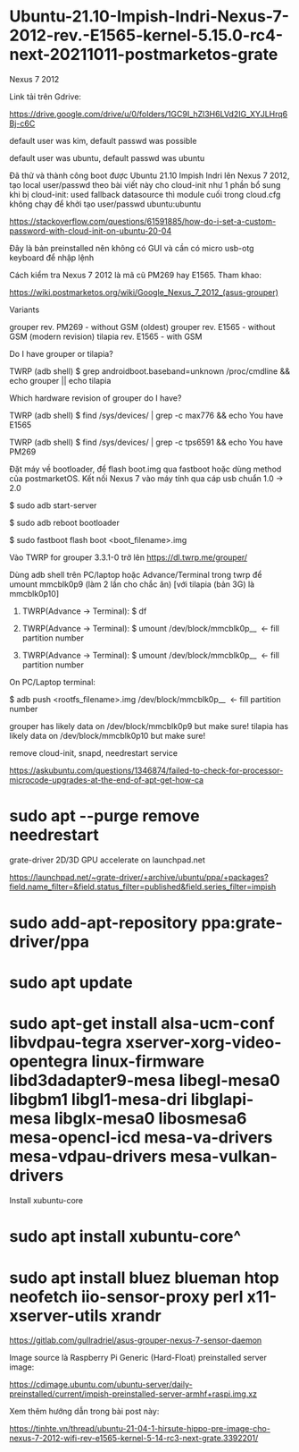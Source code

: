 # Ubuntu-21.10-Impish-Indri-Nexus-7-2012-rev.-E1565-kernel-5.15.0-rc4-next-20211011-postmarketos-grate
Nexus 7 2012

Link tải trên Gdrive:

https://drive.google.com/drive/u/0/folders/1GC9I_hZl3H6LVd2IG_XYJLHrq6Bj-c6C



default user was kim, default passwd was possible



default user was ubuntu, default passwd was ubuntu



Đã thử và thành công boot được Ubuntu 21.10 Impish Indri lên Nexus 7 2012, tạo local user/passwd theo bài viết này cho cloud-init như 1 phần bổ sung khi bị cloud-init: used fallback datasource thì module cuối trong cloud.cfg không chạy để khởi tạo user/passwd ubuntu:ubuntu

https://stackoverflow.com/questions/61591885/how-do-i-set-a-custom-password-with-cloud-init-on-ubuntu-20-04



Đây là bản preinstalled nên không có GUI và cần có micro usb-otg keyboard để nhập lệnh



Cách kiểm tra Nexus 7 2012 là mã cũ PM269 hay E1565. Tham khao:

https://wiki.postmarketos.org/wiki/Google_Nexus_7_2012_(asus-grouper)



Variants

grouper rev. PM269 - without GSM (oldest)
grouper rev. E1565 - without GSM (modern revision)
tilapia rev. E1565 - with GSM



Do I have grouper or tilapia?



TWRP (adb shell) $ grep androidboot.baseband=unknown /proc/cmdline && echo grouper || echo tilapia



Which hardware revision of grouper do I have?





TWRP (adb shell) $ find /sys/devices/ | grep -c max776 && echo You have E1565



TWRP (adb shell) $ find /sys/devices/ | grep -c tps6591 && echo You have PM269



Đặt máy về bootloader, để flash boot.img qua fastboot hoặc dùng method của postmarketOS. Kết nối Nexus 7 vào máy tính qua cáp usb chuẩn 1.0 → 2.0



$ sudo adb start-server



$ sudo adb reboot bootloader



$ sudo fastboot flash boot <boot_filename>.img



Vào TWRP for grouper 3.3.1-0 trở lên https://dl.twrp.me/grouper/

Dùng adb shell trên PC/laptop hoặc Advance/Terminal trong twrp để umount mmcblk0p9 (làm 2 lần cho chắc ăn) [với tilapia (bản 3G) là mmcblk0p10]



1. TWRP(Advance → Terminal): $ df

2. TWRP(Advance → Terminal): $ umount /dev/block/mmcblk0p__  <- fill partition number

3. TWRP(Advance → Terminal): $ umount /dev/block/mmcblk0p__  <- fill partition number



On PC/Laptop terminal:



$ adb push <rootfs_filename>.img /dev/block/mmcblk0p__  <- fill partition number



grouper has likely data on /dev/block/mmcblk0p9 but make sure!
tilapia has likely data on /dev/block/mmcblk0p10 but make sure!



remove cloud-init, snapd, needrestart service

https://askubuntu.com/questions/1346874/failed-to-check-for-processor-microcode-upgrades-at-the-end-of-apt-get-how-ca



# sudo apt --purge remove  needrestart



grate-driver 2D/3D GPU accelerate on launchpad.net

https://launchpad.net/~grate-driver/+archive/ubuntu/ppa/+packages?field.name_filter=&field.status_filter=published&field.series_filter=impish



# sudo add-apt-repository ppa:grate-driver/ppa



# sudo apt update



# sudo apt-get install alsa-ucm-conf libvdpau-tegra xserver-xorg-video-opentegra linux-firmware libd3dadapter9-mesa libegl-mesa0 libgbm1 libgl1-mesa-dri libglapi-mesa libglx-mesa0 libosmesa6 mesa-opencl-icd mesa-va-drivers mesa-vdpau-drivers mesa-vulkan-drivers



Install xubuntu-core



# sudo apt install xubuntu-core^



# sudo apt install bluez blueman htop neofetch iio-sensor-proxy perl x11-xserver-utils xrandr



https://gitlab.com/gullradriel/asus-grouper-nexus-7-sensor-daemon



Image source là Raspberry Pi Generic (Hard-Float) preinstalled server image:

https://cdimage.ubuntu.com/ubuntu-server/daily-preinstalled/current/impish-preinstalled-server-armhf+raspi.img.xz



Xem thêm hướng dẫn trong bài post này:

https://tinhte.vn/thread/ubuntu-21-04-1-hirsute-hippo-pre-image-cho-nexus-7-2012-wifi-rev-e1565-kernel-5-14-rc3-next-grate.3392201/

